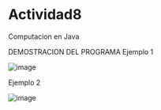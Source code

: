 # Actividad8
Computacion en Java

DEMOSTRACION DEL PROGRAMA
Ejemplo 1

![image](https://github.com/ItsRedm4n/Actividad8/assets/104162679/a167624c-2a94-40b7-a020-b2f714cdf319)

Ejemplo 2

![image](https://github.com/ItsRedm4n/Actividad8/assets/104162679/5852154f-16de-41b5-80cc-5148275f0b88)

